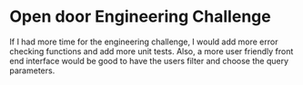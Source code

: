 # Open door Engineering Challenge

If I had more time for the engineering challenge, I would add more error checking functions and add more
unit tests. Also, a more user friendly front end interface would be good to have the users filter and choose the query parameters. 



